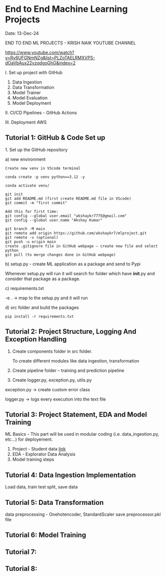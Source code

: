 
<h1>End to End Machine Learning Projects</h1>

Date: 13-Dec-24

END TO END ML PROJECTS - KRISH NAIK YOUTUBE CHANNEL

https://www.youtube.com/watch?v=Rv6UFGNmNZg&list=PLZoTAELRMXVPS-dOaVbAux22vzqdgoGhG&index=2

I. Set up project with GitHub
1.	Data Ingestion
2.	Data Transformation
3.	Model Trainer
4.	Model Evaluation
5.	Model Deployment

II. CI/CD Pipelines - GitHub Actions

III. Deployment AWS

<h2>Tutorial 1: GitHub & Code Set up</h2>
1. Set up the GitHub repository

a) new environment 

	Create new venv in VScode terminal

	conda create -p venv python==3.12 -y

	conda activate venv/

	git init
	git add README.md (first create README.md file in VScode)
	git commit -m "first commit"

	Add this for first time:
	git config --global user.email "akshaykr7775@gmail.com"
	git config --global user.name "Akshay Kumar"

	git branch -M main
	git remote add origin https://github.com/akshaykr7/mlproject.git
	git remote -v (optional)
	git push -u origin main
	create .gitignore file in GitHub webpage – create new file and select python
	git pull (to merge changes done in GitHub webpage)

b) setup.py - create ML application as a package and send to Pypi

Whenever setup.py will run it will search for folder which have __init__.py and consider that package as a package.

c) requirements.txt

-e . -> map to the setup.py and it will run

d) src folder and build the packages

	pip install -r requirements.txt
	

<h2>Tutorial 2: Project Structure, Logging And Exception Handling</h2>

1. Create components folder in src folder.

	To create different modules like data ingestion, transformation

2. Create pipeline folder – training and prediction pipeline 
3. Create logger.py, exception.py, utils.py

exception.py -> create custom error class

logger.py -> logs every execution into the text file


<h2>Tutorial 3: Project Statement, EDA and Model Training</h2>

ML Basics - This part will be used in modular coding (i.e. data_ingestion.py, etc...) for deployement.

1. Project - Student data [link](https://www.kaggle.com/datasets/spscientist/students-performance-in-exams?datasetId=74977)
2. EDA - Explorator Data Analysis
3. Model training steps

<h2>Tutorial 4: Data Ingestion Implementation</h2>

Load data, train test split, save data

<h2>Tutorial 5: Data Transformation</h2>

data preprocessing - Onehotencoder, StandardScaler
save preprocessor.pkl file

<h2>Tutorial 6: Model Training</h2>




<h2>Tutorial 7: </h2>




<h2>Tutorial 8: </h2>